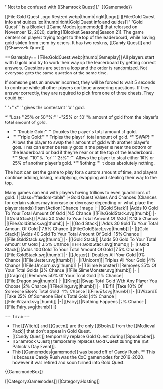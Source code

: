 ''Not to be confused with [[Shamrock Quest]].''
{{Gamemode}}


[[File:Gold Quest Logo Resized.webp|thumb|right|Logo]]
[[File:Gold Quest info and guides.jpg|thumb|right|Gold Quest info and guides]]
'''Gold Quest''' is a Blooket [[Game Modes|gamemode]] that released on November 12, 2020, during [[Blooket Seasons|Season 2]]. The game centers on players trying to get to the top of the leaderboard, while having gold stolen from them by others. It has two reskins, [[Candy Quest]] and [[Shamrock Quest]].

==Gameplay==
[[File:GoldQuest.webp|thumb|Gameplay]]
All players start with 0 gold and try to work their way up the leaderboard by getting correct answers. Questions are set on a loop and the order is randomized. Not everyone gets the same question at the same time.

If someone gets an answer incorrect, they will be forced to wait 5 seconds to continue while all other players continue answering questions. If they answer correctly, they are required to pick from one of three chests. They could be:

'''+''x''''' gives the contestant ''x'' gold.

*'''Lose ''25% or 50''%:''' -''25% or 50''% amount of gold from the player's total amount of gold.
* '''''Double Gold:''''' Doubles the player's total amount of gold.
* '''''Triple Gold:''''' Triples the player' total amount of gold.
*'''SWAP!:''' Allows the player to swap their amount of gold with another player's gold. This can either be really good if the player is near the bottom of the leaderboard or bad if they're near or at the top of the leaderboard.
*'''Steal ''10''% ''or'' ''25%'':''' Allows the player to steal either 10% or 25% of another player's gold.
*'''Nothing:''' It does absolutely nothing.

The host can set the game to play for a custom amount of time, and players continue adding, losing, multiplying, swapping and stealing their way to the top.

Many games can end with players having trillions to even quadrillions of gold.
{| class="fandom-table"
|+Gold Quest Values And Chances (Chances for certain values may increase or decrease depending on what place the player stands)
!Item
!Action
!Chance
!Image
|-
|[[Gold Stack]]
|Adds 10 Gold To Your Total Amount Of Gold
|%5 Chance
|[[File:GoldStack.svg|thumb]]
|-
|[[Gold Stack]]
|Adds 20 Gold To Your Total Amount Of Gold
|%12.5 Chance
|[[File:GoldStack.svg|thumb]]
|-
|[[Gold Stack]]
|Adds 30 Gold To Your Total Amount Of Gold
|17.5% Chance
|[[File:GoldStack.svg|thumb]]
|-
|[[Gold Stack]]
|Adds 40 Gold To Your Total Amount Of Gold
|15% Chance
|[[File:GoldStack.svg|thumb]]
|-
|[[Gold Stack]]
|Adds 50 Gold To Your Total Amount Of Gold
|13.5% Chance
|[[File:GoldStack.svg|thumb]]
|-
|[[Gold Stack]]
|Adds 100 Gold To Your Total Amount Of Gold
|7.5% Chance
|[[File:GoldStack.svg|thumb]]
|-
|[[Jester]]
|Doubles All Your Gold
|9% Chance
|[[File:Jester.svg|thumb]]
|-
|[[Unicorn]]
|Triples All Your Gold
|4% Chance
|[[File:Unicorn.svg|thumb]]
|-
|[[Slime Monster]]
|Removes 25% Of Your Total Golds
|3% Chance
|[[File:SlimeMonster.svg|thumb]]
|-
|[[Dragon]]
|Removes 50% Of Your Total Gold
|1% Chance
|[[File:Dragon.svg|thumb]]
|-
|[[King]]
|Swap Total Gold With Any Player You Choose
|2% Chance
|[[File:King.svg|thumb]]
|-
|[[Elf]]
|Take 10% Of Someone Else's Total Gold
|4% Chance
|[[File:Elf.svg|thumb]]
|-
|[[Wizard]]
|Take 25% Of Someone Else's Total Gold
|4% Chance
|[[File:Wizard.svg|thumb]]
|-
|[[Fairy]]
|Nothing Happens
|2% Chance
|[[File:Fairy.svg|thumb]]
|}

== Trivia ==

* The [[Witch]] and [[Queen]] are the only [[Blooks]] from the [[Medieval Pack]] that don't appear in Gold Quest.
* [[Candy Quest]] temporarily replace Gold Quest during [[Spooktober]].
* [[Shamrock Quest]] temporarily replaces Gold Quest during the [[St Patrick's Day Event]].
* This [[Gamemodes|gamemode]] was based off of Candy Rush.
** This is because Candy Rush was the CoC gamemodes for 2019-2020, however it was retired and soon turned into Gold Quest.

{{GamemodeBox}}

[[Category:Gamemodes]]
[[Category:Hosting]]
